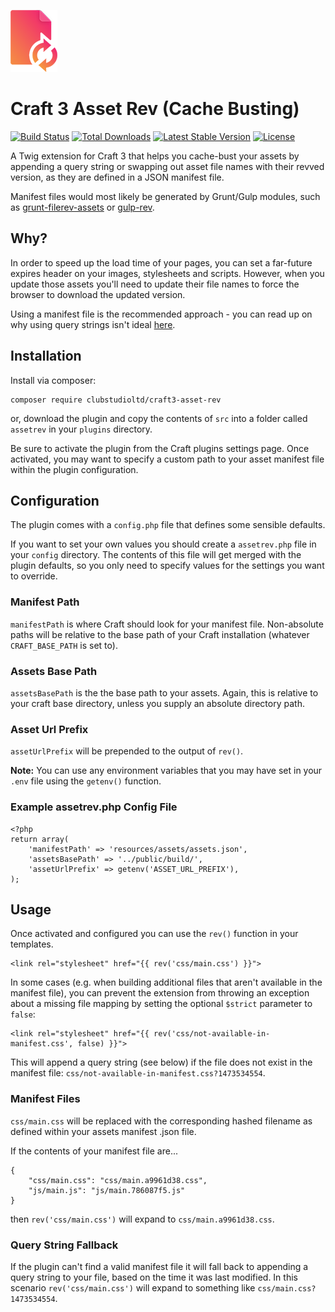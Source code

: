 ![image](./media/logo.png)

# Craft 3 Asset Rev (Cache Busting)
[![Build Status](https://travis-ci.org/clubstudioltd/craft3-asset-rev.svg?branch=master)](https://travis-ci.org/clubstudioltd/craft3-asset-rev)
[![Total Downloads](https://poser.pugx.org/clubstudioltd/craft3-asset-rev/downloads)](https://packagist.org/packages/clubstudioltd/craft3-asset-rev)
[![Latest Stable Version](https://poser.pugx.org/clubstudioltd/craft3-asset-rev/v/stable)](https://packagist.org/packages/clubstudioltd/craft3-asset-rev)
[![License](https://poser.pugx.org/clubstudioltd/craft3-asset-rev/license)](https://packagist.org/packages/clubstudioltd/craft3-asset-rev)

A Twig extension for Craft 3 that helps you cache-bust your assets by appending a query string or swapping out asset file names with their revved version, as they are defined in a JSON manifest file.

Manifest files would most likely be generated by Grunt/Gulp modules, such as [grunt-filerev-assets](https://github.com/richardbolt/grunt-filerev-assets) or [gulp-rev](https://github.com/sindresorhus/gulp-rev).

## Why?
In order to speed up the load time of your pages, you can set a far-future expires header on your images, stylesheets and scripts. However, when you update those assets you'll need to update their file names to force the browser to download the updated version.

Using a manifest file is the recommended approach - you can read up on why using query strings isn't ideal [here](http://www.stevesouders.com/blog/2008/08/23/revving-filenames-dont-use-querystring/).

## Installation

Install via composer:

```
composer require clubstudioltd/craft3-asset-rev
```

or, download the plugin and copy the contents of `src` into a folder called `assetrev` in your `plugins` directory.

Be sure to activate the plugin from the Craft plugins settings page. Once activated, you may want to specify a custom path to your asset manifest file within the plugin configuration.

## Configuration
The plugin comes with a `config.php` file that defines some sensible defaults.

If you want to set your own values you should create a `assetrev.php` file in your `config` directory. The contents of this file will get merged with the plugin defaults, so you only need to specify values for the settings you want to override.

### Manifest Path
`manifestPath` is where Craft should look for your manifest file. Non-absolute paths will be relative to the base path of your Craft installation (whatever `CRAFT_BASE_PATH` is set to).

### Assets Base Path
`assetsBasePath` is the the base path to your assets. Again, this is relative to your craft base directory, unless you supply an absolute directory path.

### Asset Url Prefix
`assetUrlPrefix` will be prepended to the output of `rev()`.

**Note:** You can use any environment variables that you may have set in your `.env` file using the `getenv()` function.

### Example assetrev.php Config File

```
<?php
return array(
    'manifestPath' => 'resources/assets/assets.json',
    'assetsBasePath' => '../public/build/',
    'assetUrlPrefix' => getenv('ASSET_URL_PREFIX'),
);
```

## Usage
Once activated and configured you can use the `rev()` function in your templates.

```
<link rel="stylesheet" href="{{ rev('css/main.css') }}">
```

In some cases (e.g. when building additional files that aren't available in the manifest file), you can prevent the extension from throwing an exception about a missing file mapping by setting the optional `$strict` parameter to `false`: 

```
<link rel="stylesheet" href="{{ rev('css/not-available-in-manifest.css', false) }}">
```

This will append a query string (see below) if the file does not exist in the manifest file: `css/not-available-in-manifest.css?1473534554`.

### Manifest Files

`css/main.css` will be replaced with the corresponding hashed filename as defined within your assets manifest .json file.

If the contents of your manifest file are...

```
{
    "css/main.css": "css/main.a9961d38.css",
    "js/main.js": "js/main.786087f5.js"
}
```

then `rev('css/main.css')` will expand to `css/main.a9961d38.css`.

### Query String Fallback

If the plugin can't find a valid manifest file it will fall back to appending a query string to your file, based on the time it was last modified. In this scenario `rev('css/main.css')` will expand to something like `css/main.css?1473534554`.
